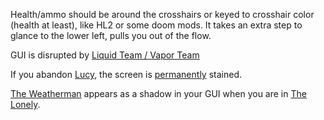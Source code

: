 Health/ammo should be around the crosshairs or keyed to crosshair color (health at least), like HL2 or some doom mods. It takes an extra step to glance to the lower left, pulls you out of the flow.

GUI is disrupted by [Liquid Team / Vapor Team](/p/e552fd33a5ae462494623dd4a9c2d73a)

If you abandon [Lucy](/p/dc866b99f5794c99874dbaae8479870f), the screen is [permanently](/p/1685a994ac7b4f0f9d79cad42388e2a4) stained.

[The Weatherman](/p/626c245aa9f84338bbd35a3874186b8a) appears as a shadow in your GUI when you are in [The Lonely](/p/2e52e2f53aea40569e46d4db26a5cb37).
